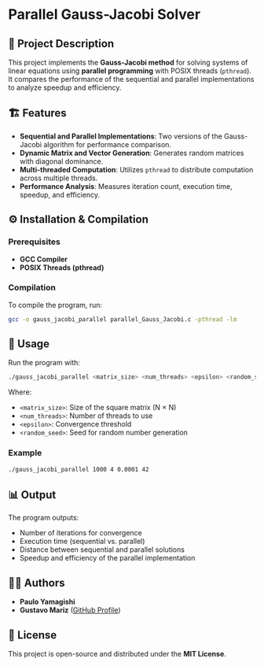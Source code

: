 # Parallel Gauss-Jacobi Solver

## 📌 Project Description

This project implements the **Gauss-Jacobi method** for solving systems of linear equations using **parallel programming** with POSIX threads (`pthread`). It compares the performance of the sequential and parallel implementations to analyze speedup and efficiency.

## 🏗 Features

- **Sequential and Parallel Implementations**: Two versions of the Gauss-Jacobi algorithm for performance comparison.
- **Dynamic Matrix and Vector Generation**: Generates random matrices with diagonal dominance.
- **Multi-threaded Computation**: Utilizes `pthread` to distribute computation across multiple threads.
- **Performance Analysis**: Measures iteration count, execution time, speedup, and efficiency.

## ⚙️ Installation & Compilation

### Prerequisites

- **GCC Compiler**
- **POSIX Threads (pthread)**

### Compilation

To compile the program, run:

```sh
gcc -o gauss_jacobi_parallel parallel_Gauss_Jacobi.c -pthread -lm
```

## 🚀 Usage

Run the program with:

```sh
./gauss_jacobi_parallel <matrix_size> <num_threads> <epsilon> <random_seed>
```

Where:

- `<matrix_size>`: Size of the square matrix (N × N)
- `<num_threads>`: Number of threads to use
- `<epsilon>`: Convergence threshold
- `<random_seed>`: Seed for random number generation

### Example

```sh
./gauss_jacobi_parallel 1000 4 0.0001 42
```

## 📊 Output

The program outputs:

- Number of iterations for convergence
- Execution time (sequential vs. parallel)
- Distance between sequential and parallel solutions
- Speedup and efficiency of the parallel implementation

## 👨‍💻 Authors

- **Paulo Yamagishi**
- **Gustavo Mariz** ([GitHub Profile](https://github.com/gustavomariz))

## 📜 License

This project is open-source and distributed under the **MIT License**.

